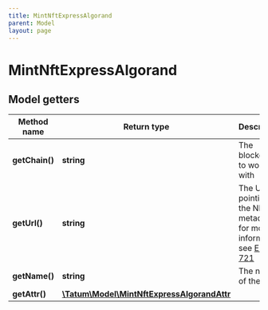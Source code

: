 ```yaml
---
title: MintNftExpressAlgorand
parent: Model
layout: page
---
```


# MintNftExpressAlgorand

## Model getters

Method name | Return type | Description | Notes
------------ | ------------- | ------------- | -------------
**getChain()** | **string** | The blockchain to work with | ex.: `ALGO`
**getUrl()** | **string** | The URL pointing to the NFT metadata; for more information, see <a href="https://eips.ethereum.org/EIPS/eip-721#specification" target="_blank">EIP-721</a> | ex.: `https://my_token_data.com`
**getName()** | **string** | The name of the NFT | ex.: `My Crazy NFT`
**getAttr()** | [**\Tatum\Model\MintNftExpressAlgorandAttr**](../MintNftExpressAlgorandAttr) |  | ex.: `null` [optional]

